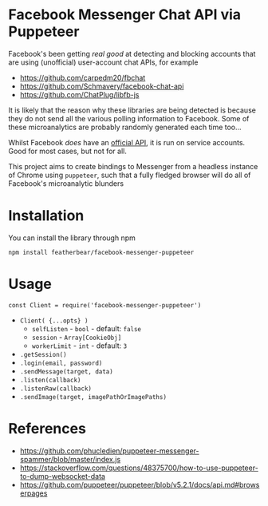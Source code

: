 # Facebook Messenger Chat API via Puppeteer

Facebook's been getting _real good_ at detecting and blocking accounts that are using (unofficial) user-account chat APIs, for example

* https://github.com/carpedm20/fbchat
* https://github.com/Schmavery/facebook-chat-api
* https://github.com/ChatPlug/libfb-js

It is likely that the reason why these libraries are being detected is because they do not send all the various polling information to Facebook. Some of these microanalytics are probably randomly generated each time too...

Whilst Facebook _does_ have an [official API](https://developers.facebook.com/docs/messenger-platform), it is run on service accounts. Good for most cases, but not for all.

This project aims to create bindings to Messenger from a headless instance of Chrome using `puppeteer`, such that a fully fledged browser will do all of Facebook's microanalytic blunders

# Installation

You can install the library through npm

```
npm install featherbear/facebook-messenger-puppeteer
```

# Usage

```
const Client = require('facebook-messenger-puppeteer')
```

* `Client( {...opts} )`
  * `selfListen` - `bool` - default: `false`
  * `session` - `Array[CookieObj]`
  * `workerLimit` - `int` - default: `3`
* `.getSession()`
* `.login(email, password)`
* `.sendMessage(target, data)`
* `.listen(callback)`
* `.listenRaw(callback)`
* `.sendImage(target, imagePathOrImagePaths)`

# References

* https://github.com/phucledien/puppeteer-messenger-spammer/blob/master/index.js
* https://stackoverflow.com/questions/48375700/how-to-use-puppeteer-to-dump-websocket-data
* https://github.com/puppeteer/puppeteer/blob/v5.2.1/docs/api.md#browserpages